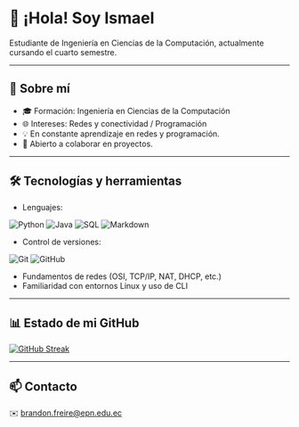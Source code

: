 # 👋 ¡Hola! Soy Ismael

Estudiante de Ingeniería en Ciencias de la Computación, actualmente cursando el cuarto semestre.

---

## 🧠 Sobre mí

- 🎓 Formación: Ingeniería en Ciencias de la Computación
- 🌐 Intereses: Redes y conectividad / Programación
- 💡 En constante aprendizaje en redes y programación.  
- 🤝 Abierto a colaborar en proyectos.

---

## 🛠️ Tecnologías y herramientas

- Lenguajes:

![Python](https://img.shields.io/badge/-Python-3776AB?logo=python&logoColor=white&style=flat)
![Java](https://img.shields.io/badge/-Java-007396?logo=java&logoColor=white&style=flat)
![SQL](https://img.shields.io/badge/-SQL-4479A1?logo=mysql&logoColor=white&style=flat)
![Markdown](https://img.shields.io/badge/-Markdown-4479A1?logo=Markdown&logoColor=white&style=flat)

- Control de versiones:

![Git](https://img.shields.io/badge/-Git-F05032?logo=git&logoColor=white&style=flat)
![GitHub](https://img.shields.io/badge/-GitHub-181717?logo=github&logoColor=white&style=flat)

- Fundamentos de redes (OSI, TCP/IP, NAT, DHCP, etc.)
- Familiaridad con entornos Linux y uso de CLI

---

## 📊 Estado de mi GitHub

[![GitHub Streak](https://streak-stats.demolab.com?user=TU_USUARIO&theme=dark&hide_border=true)](https://git.io/streak-stats)

---

## 📫 Contacto

✉️ brandon.freire@epn.edu.ec 


